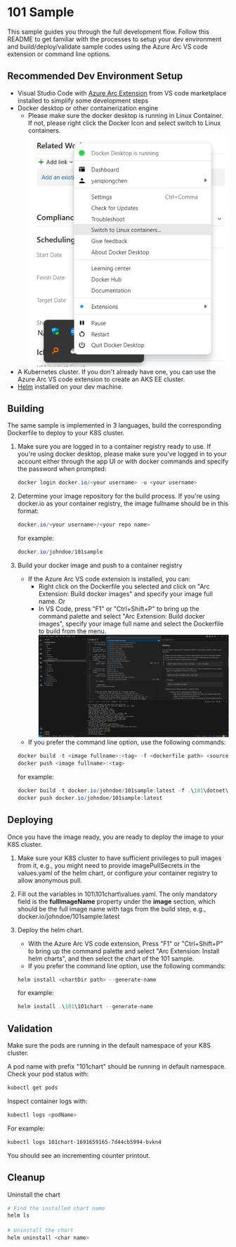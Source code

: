# 101 Sample
This sample guides you through the full development flow. Follow this README to get familiar with the processes to setup your dev environment and build/deploy/validate sample codes using the Azure Arc VS code extension or command line options.

## Recommended Dev Environment Setup
- Visual Studio Code with [Azure Arc Extension](https://marketplace.visualstudio.com/search?term=azure%20arc&target=VSCode&category=All%20categories&sortBy=Relevance) from VS code marketplace installed to simplify some development steps
- Docker desktop or other containerization engine
    - Please make sure the docker desktop is running in Linux Container. If not, please right click the Docker Icon and select switch to Linux containers.
    ![SwichToLinux](https://raw.githubusercontent.com/Azure-Samples/azurearc-samples/main/101/screenshots/SwitchToLinux.png)
- A Kubernetes cluster. If you don't already have one, you can use the Azure Arc VS code extension to create an AKS EE cluster.
- [Helm](https://helm.sh/docs/intro/install/) installed on your dev machine.

## Building
The same sample is implemented in 3 languages, build the corresponding Dockerfile to deploy to your K8S cluster.

1. Make sure you are logged in to a container registry ready to use. If you're using docker desktop, please make sure you've logged in to your account either through the app UI or with docker commands and specify the password when prompted:
    ```powershell
    docker login docker.io/<your username> -u <your username>
    ```

2. Determine your image repository for the build process. If you're using docker.io as your container registry, the image fullname should be in this format:
    ```powershell
    docker.io/<your username>/<your repo name>
    ```

    for example:

    ```powershell
    docker.io/johndoe/101sample
    ```

3. Build your docker image and push to a container registry
    - If the Azure Arc VS code extension is installed, you can:
        - Right click on the Dockerfile you selected and click on "Arc Extension: Build docker images" and specify your image full name. Or
        - In VS Code, press "F1" or "Ctrl+Shift+P" to bring up the command palette and select "Arc Extension: Build docker images", specify your image full name and select the Dockerfile to build from the menu.
        ![CommandPalette](https://raw.githubusercontent.com/Azure-Samples/azurearc-samples/main/101/screenshots/CommandPalette.png)
    - If you prefer the command line option, use the following commands:
    ```powershell
    docker build -t <image fullname>:<tag> -f <dockerfile path> <source code path>
    docker push <image fullname>:<tag>
    ```

    for example:
    ```powershell
    docker build -t docker.io/johndoe/101sample:latest -f .\101\dotnet\src\Dockerfile .\101\dotnet\src
    docker push docker.io/johndoe/101sample:latest
    ```

## Deploying
Once you have the image ready, you are ready to deploy the image to your K8S cluster.
1. Make sure your K8S cluster to have sufficient privileges to pull images from it, e.g., you might need to provide imagePullSecrets in the values.yaml of the helm chart, or configure your container registry to allow anonymous pull.
2. Fill out the variables in 101\101chart\values.yaml. The only mandatory field is the **fullImageName** property under the **image** section, which should be the full image name with tags from the build step, e.g., docker.io/johndoe/101sample:latest
3. Deploy the helm chart.
    - With the Azure Arc VS code extension, Press "F1" or "Ctrl+Shift+P" to bring up the command palette and select "Arc Extension: Install helm charts", and then select the chart of the 101 sample.
    - If you prefer the command line option, use the following commands:
    ```powershell
    helm install <chartDir path> --generate-name
    ```

    for example:
    ```powershell
    helm install .\101\101chart --generate-name
    ```

## Validation
Make sure the pods are running in the default namespace of your K8S cluster.

A pod name with prefix "101chart" should be running in default namespace. Check your pod status with:
```powershell
kubectl get pods
```

Inspect container logs with:
```powershell
kubectl logs <podName>
```
For example:

```powershell
kubectl logs 101chart-1691659165-7d44cb5994-bvkn4
```

You should see an incrementing counter printout.

## Cleanup
Uninstall the chart 

```bash
# Find the installed chart name
helm ls

# Uninstall the chart
helm uninstall <char name>
```
